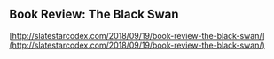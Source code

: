## Book Review: The Black Swan
  
  [http://slatestarcodex.com/2018/09/19/book-review-the-black-swan/](http://slatestarcodex.com/2018/09/19/book-review-the-black-swan/)